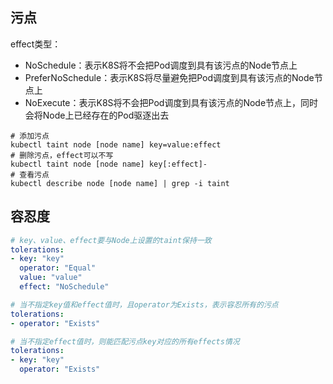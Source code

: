
## 污点
effect类型：
- NoSchedule：表示K8S将不会把Pod调度到具有该污点的Node节点上
- PreferNoSchedule：表示K8S将尽量避免把Pod调度到具有该污点的Node节点上
- NoExecute：表示K8S将不会把Pod调度到具有该污点的Node节点上，同时会将Node上已经存在的Pod驱逐出去

```
# 添加污点
kubectl taint node [node name] key=value:effect
# 删除污点，effect可以不写
kubectl taint node [node name] key[:effect]-
# 查看污点
kubectl describe node [node name] | grep -i taint
```
## 容忍度
```yaml
# key、value、effect要与Node上设置的taint保持一致
tolerations:
- key: "key"
  operator: "Equal"
  value: "value"
  effect: "NoSchedule"

# 当不指定key值和effect值时，且operator为Exists，表示容忍所有的污点
tolerations:
- operator: "Exists"

# 当不指定effect值时，则能匹配污点key对应的所有effects情况
tolerations:
- key: "key"
  operator: "Exists"
```